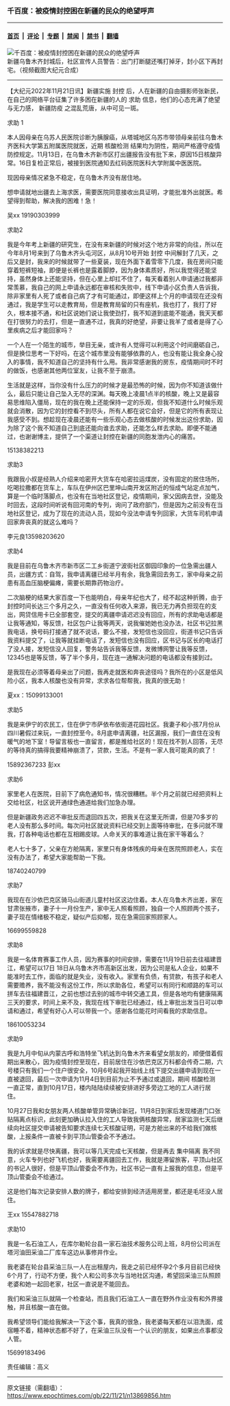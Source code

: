### 千百度：被疫情封控困在新疆的民众的绝望呼声

---

#### [首页](../../../..?n13869856) &nbsp;|&nbsp; [评论](../../../../../epoch-comment?n13869856) &nbsp;|&nbsp; [专题](../../../../../epoch-special?n13869856) &nbsp;|&nbsp; [禁闻](../../../../../epoch-news?n13869856) &nbsp;|&nbsp; [禁书](../../../../../books?n13869856) &nbsp;|&nbsp; [翻墙](https://github.com/gfw-breaker/nogfw/blob/master/README.md?n13869856)


<div><img alt="千百度：被疫情封控困在新疆的民众的绝望呼声" class="attachment-djy_600_400 size-djy_600_400 wp-post-image" src="https://i.epochtimes.com/assets/uploads/2020/08/8934c920413cdba29f9307d8526203fc-600x400-1.jpg"/>
<div class="caption">
 新疆乌鲁木齐封城后，社区宣传人员警告：出门打断腿还嘴打掉牙，封小区下再封宅。（视频截图大纪元合成）
</div></div><hr/><div class="post_content" id="artbody" itemprop="articleBody">
 <!-- article content begin -->
 <p>
  【大纪元2022年11月21日讯】新疆实施
  <ok href="https://www.epochtimes.com/gb/tag/%E5%B0%81%E6%8E%A7.html">
   封控
  </ok>
  后，人在新疆的自由摄影师张新民，在自己的网络平台征集了许多困在新疆的人的
  <ok href="https://www.epochtimes.com/gb/tag/%E6%B1%82%E5%8A%A9.html">
   求助
  </ok>
  信息，他们的心态充满了绝望与无力感，
  <ok href="https://www.epochtimes.com/gb/tag/%E6%96%B0%E7%96%86%E9%98%B2%E7%96%AB.html">
   新疆防疫
  </ok>
  之混乱荒唐，从中可见一斑。
 </p>
 <p>
  <ok href="https://www.epochtimes.com/gb/tag/%E6%B1%82%E5%8A%A9.html">
   求助
  </ok>
  1
 </p>
 <p>
  本人因母亲在乌苏人民医院诊断为胰腺癌，从塔城地区乌苏市带领母亲前往乌鲁木齐医科大学第五附属医院就医，近期
  <ok href="https://www.epochtimes.com/gb/tag/%E6%A0%B8%E9%85%B8%E6%A3%80%E6%B5%8B.html">
   核酸检测
  </ok>
  结果均为阴性，期间严格遵守疫情防控规定。11月13日，在乌鲁木齐新市区打出疆报告没有批下来，原因15日核酸异常。16日复检正常后，被接到医院通知去红码医院医科大学附属中医医院。
 </p>
 <p>
  现因母亲情况紧急不稳定，在乌鲁木齐没有居住地。
 </p>
 <p>
  想申请就地出疆去上海求医，需要医院同意接收出具证明，才能批准外出就医。希望得到帮助，解决我的困难！急！
 </p>
 <p>
  吴xx 19190303999
 </p>
 <p>
  求助2
 </p>
 <p>
  我是今年考上新疆的研究生，在没有来新疆的时候对这个地方非常的向往，所以在今年8月1号来到了乌鲁木齐头屯河区，从8月10号开始
  <ok href="https://www.epochtimes.com/gb/tag/%E5%B0%81%E6%8E%A7.html">
   封控
  </ok>
  中间解封了几天，之后又是封，我来的时候就带了一些夏装，现在外面下着雪零下几度，我在房间只能穿着短裤短袖，即便是长裤也是露着脚脖，因为身体素质好，所以我觉得还能坚持，虽然身体上还能坚持，但在心里上却扛不住了，每天看着别人申请通过我都非常羡慕，我自己的网上申请永远都在审核和失败中，线下申请小区负责人告诉我，除非家里有人死了或者自己病了才有可能通过，即便这样上个月的申请现在还没有通过，我是学生可以走教育局，但是教育局留的只有座机，我也打了，我打了好久，根本接不通，和社区说她们说让我使劲打，我不知道到底能不能通，我天天都在打很努力的去打，但是一直通不过，我真的好绝望，非要让我羊了或者是得了心里疾病之后才能回家吗？
 </p>
 <p>
  一个人在一个陌生的城市，举目无亲，或许有人觉得可以利用这个时间磨砺自己，但是换位思考一下好吗，在这个城市里没有能够依靠的人，也没有能让我全身心投入的事情，我不知道自己的坚持有什么用。我非常感谢我的房东，疫情期间时不时的做饭，也感谢其他两位室友，让我不至于崩溃。
 </p>
 <p>
  生活就是这样，当你没有什么压力的时候才是最恐怖的时候，因为你不知道该做什么，最后只能让自己坠入无尽的深渊。每天晚上凌晨1点半的核酸，晚上又是最容易思维陷入僵局，现在的我在晚上还能保持一定的乐观，但我不知道什么时候乐观就会消散，因为它的封控看不到尽头，所有人都在说它会好，但是它的所有表现让我感受不到。想趁现在凌晨还能有一些乐观心态去做核酸的时候发出这份求助，因为除了这个我不知道自己到底还能向谁去求助，还能怎么样去求助。即便不能通过，也谢谢博主，提供了一个渠道让封控在新疆的同胞发泄内心的痛苦。
 </p>
 <p>
  15138382213
 </p>
 <p>
  求助3
 </p>
 <p>
  我跟我小叔是经熟人介绍来哈密开大货车在哈密拉运煤炭，没有固定的居住场所，吃喝拉撒都在货车上，车队在伊州区巴里坤山南开发区附近的恒成气站定点加气，算是一个临时落脚点，也没有在当地社区登记，疫情期间，家父因病去世，没能及时回去，这段时间听说有回河南的专列，询问了政府部门，但是因为之前没有在当地社区登记，成为了现在的流动人员，现如今没法申请专列回家，大货车司机申请回家奔丧真的就这么难吗？
 </p>
 <p>
  李元良13598203620
 </p>
 <p>
  求助4
 </p>
 <p>
  我是目前在乌鲁木齐市新市区二工乡街道宁波街社区御园印象的一位急需出疆人员，出疆方式：自驾，我申请离疆已经半月有余，我急需回去务工，家中母亲之前患有高血压脑梗偏瘫，需要长期靠药物治疗。
 </p>
 <p>
  二次脑梗的结果大家百度一下也能明白，母亲年纪也大了，经不起这种折腾，由于封控时间长达三个多月之久，一直没有任何收入来源，我已无力再负担现在的支出，网贷信用卡已全部套空，提交的离疆申请迟迟没有回应，所有的求助电话都是让我等通知，等反馈，社区包户让我等两天，说我催她她也没办法，社区书记拉黑我电话，换号码打接通了就不说话，要么不接，发短信也没回应，街道书记只告诉我资料提交了，让我等就挂断电话了，发短信也没有回应，区书记与区长的电话打了没人接，发短信没人回复，警务站告诉我等反馈，发微博网警让我等反馈，12345也是等反馈，等了半个多月，现在连一通解决问题的电话都没有接到过。
 </p>
 <p>
  是我现在必须等着母亲出了问题，我再走就医和奔丧途径吗？我所在的小区是低风险小区，我本人核酸也没有异常，求求各位帮帮我，我真的很无助！
 </p>
 <p>
  夏xx：15099133001
 </p>
 <p>
  求助5
 </p>
 <p>
  我是来伊宁的农民工，住在伊宁市萨依布依街道花园社区。我妻子和小孩7月份从四川暑假过来玩，一直封控至今。8月底申请离疆，社区漏报，我们一直住在没有暖气的地下室！导留言板也一直留言，都是推给社区的！现在找不到人回答，无尽的等待真的搞得我要精神崩溃了，贷款，生活。不是有一家人我可能真的疯了！
 </p>
 <p>
  15892367233 彭xx
 </p>
 <p>
  求助6
 </p>
 <p>
  家里老人在医院，目前下了病危通知书，情况很糟糕。半个月之前就已经把资料上交给社区，社区说开通绿色通道给我们加急办理。
 </p>
 <p>
  但是新疆政务迟迟不审批反而退回四五次，把我关在这里无所谓，但是70多岁的老人没有那么多时间。每次问社区就说资料已经交到上面等待审批，在多问就不理我，打各种电话也都在互相踢皮球。人命关天的事难道让我在家干等着么？
 </p>
 <p>
  老人七十多了，父亲在方舱隔离，家里只有身体残疾的母亲在医院照顾老人，实在没有办法了，希望大家能帮助一下我。
 </p>
 <p>
  18740240799
 </p>
 <p>
  求助7
 </p>
 <p>
  我现在在沙依巴克区骑马山街道儿童村社区这边住着。本人在乌鲁木齐出差，家在甘肃张掖市，妻子十一月份生产，家中无人照看照顾，独自一个人照顾两个孩子，妻子现在情绪极不稳定，疑似产后抑郁，现在急需回家照顾家人。
 </p>
 <p>
  16699559828
 </p>
 <p>
  求助8
 </p>
 <p>
  我是一名体育赛事工作人员，因为赛事的时间安排，需要在11月19日前去往福建晋江，希望可以17日 18日从乌鲁木齐市高新区出发，因为公司是私人企业，如果不能准时去工作，面临的就是失业，没有收入。家里有负债，有贷款，有孩子和老人需要赡养，我不能没有这份工作，所以求助各位，希望可以有同行和顺路的车可以拼车去往福建晋江，之前也想过去别的城市中转交通工具，但是各地均有健康隔离三天的要求，时间上来不及，我现在线下审批已经通过，线上审批出发当日可以申请和通过，希望有好心人可以带我一个。感谢各位能花时间看我的求助信息。
 </p>
 <p>
  18610053234
 </p>
 <p>
  求助9
 </p>
 <p>
  我是九月中旬从内蒙古呼和浩特坐飞机达到乌鲁木齐来看望女朋友的，顺便借着假期出来散心，因为疫情封控至现在，目前居住在沙依巴克区万科都会传奇二期，六号楼只有我们一个住户很安全，10月6号起我开始线上线下提交出疆申请到现在一直被退回，最后一次申请为11月4日到目前为止不予通过或退回，期间
  <ok href="https://www.epochtimes.com/gb/tag/%E6%A0%B8%E9%85%B8%E6%A3%80%E6%B5%8B.html">
   核酸检测
  </ok>
  一直正常，直到10月17日，楼内陆陆续续被安排进好多旁边工地的工人进行居住。
 </p>
 <p>
  10月27日我和女朋友两人核酸单管异常确诊新冠，11月8日到家后发现楼道门口张贴隔离点标识，此刻更加确认拉入住的工人导致我俩核酸异常，居家监测七天后继续向社区提交申请被告知要求连续七天核酸证明，可是方舱出来的不给我们做核酸，上报条件一直被卡到平顶山管委会不予通过。
 </p>
 <p>
  我的诉求就是尽快离疆，我可以等几天完成七天核酸，但是再去
  <ok href="https://www.epochtimes.com/gb/tag/%E9%9B%86%E4%B8%AD%E9%9A%94%E7%A6%BB.html">
   集中隔离
  </ok>
  我不同意，火车专列也好飞机也好，我需要离疆回去工作，我就是滞留旅客，平顶山社区的书记人很好，但是平顶山管委会不作为，社区书记一直有上报我的信息，但是平顶山管委会不给通过。
 </p>
 <p>
  这是他们每次记录安排人数的牌子，都给安排到经济适用房里，都还是毛坯没人居住。
 </p>
 <p>
  王xx 15547882718
 </p>
 <p>
  求助10
 </p>
 <p>
  我是一名石油工人，在库尔勒轮台县一家石油技术服务公司上班，8月份公司派在塔河油田采油二厂库车这边从事修井作业。
 </p>
 <p>
  我老婆在轮台县采油三队一人在出租屋内，我走之前已经怀孕2个多月目前已经快6个月了，行动不方便，我个人和公司多次与当地社区沟通，希望回采油三队照顾老婆和她一起回老家，社区一直说是不能回去。
 </p>
 <p>
  我们和采油三队就隔一个检查站，而且我们石油工人一直在野外作业没有和外界接触，并且核酸一直在做。
 </p>
 <p>
  我希望领导们能给我解决一下这个事，我真的很急，我老婆每天都在以泪洗面，成宿睡不着，精神状态都不好了，在采油三队没有一个认识的朋友，如果出点事都没人管。
 </p>
 <p>
  15699183496
 </p>
 <p>
  责任编辑：高义
 </p>
 <!-- article content end -->
 <div id="below_article_ad">
 </div>
</div>


---

原文链接（需翻墙）：https://www.epochtimes.com/gb/22/11/21/n13869856.htm